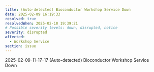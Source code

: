 ```yaml
---
title: (Auto-detected) Bioconductor Workshop Service Down
date: 2025-02-09 16:19:33
resolved: true
resolvedWhen: 2025-02-10 19:39:21
# Possible severity levels: down, disrupted, notice
severity: disrupted
affected:
  - Workshop Service
section: issue
---
```


2025-02-09-11-17-17 (Auto-detected) Bioconductor Workshop Service Down

